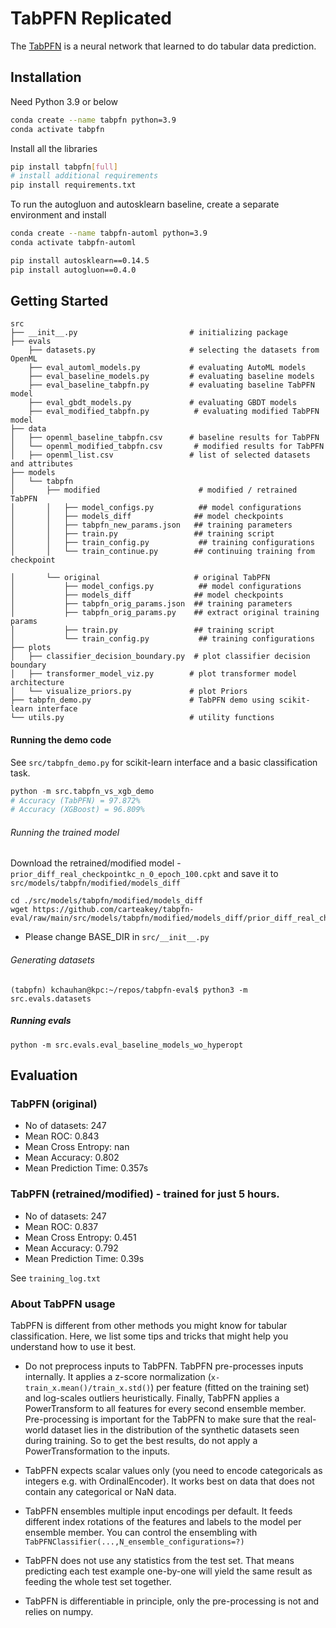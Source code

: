 # TabPFN Replicated

The [TabPFN](https://github.com/automl/TabPFN/) is a neural network that learned to do tabular data prediction. 

## Installation
Need Python 3.9 or below
```bash
conda create --name tabpfn python=3.9
conda activate tabpfn
```

Install all the libraries
```bash
pip install tabpfn[full]
# install additional requirements
pip install requirements.txt
```

To run the autogluon and autosklearn baseline, 
create a separate environment and install 

```bash
conda create --name tabpfn-automl python=3.9
conda activate tabpfn-automl
```

```bash
pip install autosklearn==0.14.5
pip install autogluon==0.4.0
```

## Getting Started

```shell
src
├── __init__.py                         # initializing package
├── evals
    ├── datasets.py                     # selecting the datasets from OpenML
    ├── eval_automl_models.py           # evaluating AutoML models
    ├── eval_baseline_models.py         # evaluating baseline models
    ├── eval_baseline_tabpfn.py         # evaluating baseline TabPFN model
    ├── eval_gbdt_models.py             # evaluating GBDT models
    ├── eval_modified_tabpfn.py          # evaluating modified TabPFN model
├── data
│   ├── openml_baseline_tabpfn.csv      # baseline results for TabPFN
│   └── openml_modified_tabpfn.csv       # modified results for TabPFN
│   ├── openml_list.csv                 # list of selected datasets and attributes
├── models
│   └── tabpfn
│       ├── modified                      # modified / retrained TabPFN
│       │   ├── model_configs.py          ## model configurations  
│       │   ├── models_diff              ## model checkpoints 
│       │   ├── tabpfn_new_params.json   ## training parameters 
│       │   ├── train.py                 ## training script
│       │   ├── train_config.py           ## training configurations 
│       │   └── train_continue.py        ## continuing training from checkpoint

│       └── original                     # original TabPFN
│           ├── model_configs.py          ## model configurations  
│           ├── models_diff              ## model checkpoints 
│           ├── tabpfn_orig_params.json  ## training parameters 
│           ├── tabpfn_orig_params.py    ## extract original training params
│           ├── train.py                 ## training script
│           └── train_config.py           ## training configurations 
├── plots
│   ├── classifier_decision_boundary.py  # plot classifier decision boundary
│   ├── transformer_model_viz.py        # plot transformer model architecture
│   └── visualize_priors.py             # plot Priors
├── tabpfn_demo.py                      # TabPFN demo using scikit-learn interface
└── utils.py                            # utility functions
```
#### Running the demo code 

See `src/tabpfn_demo.py` for scikit-learn interface and a basic classification task.

```python
python -m src.tabpfn_vs_xgb_demo
# Accuracy (TabPFN) = 97.872%
# Accuracy (XGBoost) = 96.809%
```

###### Running the trained model

Download the retrained/modified model - `prior_diff_real_checkpointkc_n_0_epoch_100.cpkt` and save it to `src/models/tabpfn/modified/models_diff`
```
cd ./src/models/tabpfn/modified/models_diff
wget https://github.com/carteakey/tabpfn-eval/raw/main/src/models/tabpfn/modified/models_diff/prior_diff_real_checkpointkc_n_0_epoch_100.cpkt
```

- Please change BASE_DIR in `src/__init__.py`

###### Generating datasets
```
(tabpfn) kchauhan@kpc:~/repos/tabpfn-eval$ python3 -m src.evals.datasets
```
##### Running evals
```
python -m src.evals.eval_baseline_models_wo_hyperopt
```




## Evaluation

### TabPFN (original)
- No of datasets: 247
- Mean ROC: 0.843
- Mean Cross Entropy: nan
- Mean Accuracy: 0.802
- Mean Prediction Time: 0.357s
 
### TabPFN (retrained/modified) - trained for just 5 hours.
- No of datasets: 247
- Mean ROC: 0.837
- Mean Cross Entropy: 0.451
- Mean Accuracy: 0.792
- Mean Prediction Time: 0.39s

See `training_log.txt`


### About TabPFN usage
TabPFN is different from other methods you might know for tabular classification. Here, we list some tips and tricks that might help you understand how to use it best.

* Do not preprocess inputs to TabPFN. TabPFN pre-processes inputs internally. It applies a z-score normalization (`x-train_x.mean()/train_x.std()`) per feature (fitted on the training set) and log-scales outliers heuristically. Finally, TabPFN applies a PowerTransform to all features for every second ensemble member. Pre-processing is important for the TabPFN to make sure that the real-world dataset lies in the distribution of the synthetic datasets seen during training. So to get the best results, do not apply a PowerTransformation to the inputs.

* TabPFN expects scalar values only (you need to encode categoricals as integers e.g. with OrdinalEncoder). It works best on data that does not contain any categorical or NaN data.

* TabPFN ensembles multiple input encodings per default. It feeds different index rotations of the features and labels to the model per ensemble member. You can control the ensembling with `TabPFNClassifier(...,N_ensemble_configurations=?)`

* TabPFN does not use any statistics from the test set. That means predicting each test example one-by-one will yield the same result as feeding the whole test set together.

* TabPFN is differentiable in principle, only the pre-processing is not and relies on numpy.
